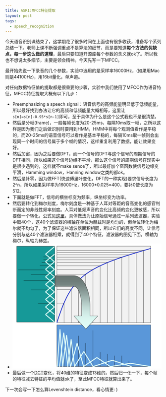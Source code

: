 ```yaml
---
title: ASR1:MFCC特征提取
layout: post
tags:
  - speech_recognition
---
```


今天语音识别课结束了，这学期花了很多时间在上面也有很多收获，准备写个系列总结一下。老师上课不断强调重点不是算法的细节，而是要知道**每个方法的优缺点，每一步这么做的道理**，最后只要知道开源库每个参数的含义就ok了。所以我也不想说太多细节，主要是领会精神。今天先写一下MFCC。

最开始先说一下录音的几个参数，实验中选用的是采样率16000Hz，(如果用Mac则是44100Hz)，用16bit量化，单声道。

对任何数据特征值的提取都是很重要的步骤，实验中我们使用了MFCC作为语音特征，MFCC特征提取大概有以下几步：

- Preemphasizing a speech signal：语音信号的高频能量明显低于低频能量，所以最好找到办法让它的高频和低频能量大概相等，这里让`s[n]=s[n]-0.95*s[n-1]`即可，至于具体为什么是这个公式我也不是很清楚。
- 然后是分帧(frame)，一般每帧长度为20-25ms，每隔10ms取一帧，之所以这样是因为我们之后做识别时要用到HMM，HMM中将每个观测值看作是平稳的，而20-25ms的语音信号可以看作是基本平稳的，每隔10ms取一帧则会出现同一个时间的信号属于多个帧的情况，这样重复利用了数据，能让效果变好。
- 然后加窗，因为之后要做DFT，而一个信号的DFT与这个信号的周期信号的DFT相同，所以如果这个信号边缘不平滑，那么这个信号的周期信号在现实中是很少遇到的，这样就不make sence了，所以最好加个窗函数使信号边缘变平滑，Hamming window，Hanning window之类的都ok。
- 然后是补零，因为做FFT(快速傅里叶变化，DFT的一种实现)要求信号长度为2^n，所以如果采样率为16000Hz，16000*0.025=400，要补0使长度为512。
- 下面就是做FFT，信号的横坐标变为频率，纵坐标变为功率。
- 然后要转化到梅尔刻度，梅尔刻度是一种基于人耳对等距的音高变化的感官判断而定的非线性频率刻度。人耳对低频声音的变化比高频的变化更敏感，所以要做一个转化，公式见[这里](https://zh.wikipedia.org/wiki/%E6%A2%85%E5%B0%94%E5%88%BB%E5%BA%A6)，具体做法为让原始信号通过一系列滤波器，实验中取40个，这40个滤波器的横轴在单位为赫兹时是均匀的，但单位转化为梅尔就不均匀了，为了保证这些滤波器面积相同，所以它们的高度不同，让信号分别与这40个滤波器相乘，就得到了40个特征，滤波器的图见下面，横轴为梅尔，纵轴为赫兹。
- ![](/media/files/2015/06/02.png)
- 最后做一个[DCT](https://zh.wikipedia.org/wiki/%E7%A6%BB%E6%95%A3%E4%BD%99%E5%BC%A6%E5%8F%98%E6%8D%A2)变化，将40维的特征变成13维的。然后归一化一下，每个帧的特征减去特征的平均值就ok了，至此MFCC特征就算出来了。

下一次会写一下怎么算Levenshtein distance，看心情更: )


